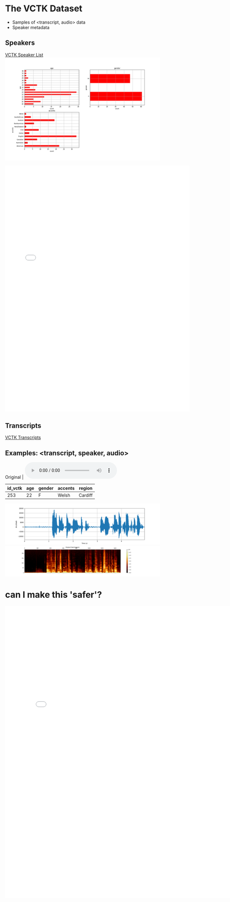 # The VCTK Dataset

* Samples of <transcript, audio> data
* Speaker metadata

 

## Speakers
[VCTK Speaker List](vctk_speaker_metadata_csv.html)
![lf0](vctk/vctk_descriptive_age_etc.png)
<html>
<iframe style="border-style: none;" src="vctk_speaker_metadata_csv.html" height="800" width="600"></iframe>
</html>

## Transcripts
[VCTK Transcripts](vctk_transcript_csv.html)

## Examples: <transcript, speaker, audio>
Original | <audio src="vctk/samples/p255_367.wav" controls></audio> 

| id_vctk | age | gender | accents | region | 
 | --- | --- | --- | --- | --- |
 | 253 | 22 | F | Welsh | Cardiff |

![waveform](vctk/samples/wavplot_255_367.png)
![spectrogram](vctk/samples/wavplot_255_367_spectro.png)


# can I make this 'safer'?
<html>
<iframe style="border-style: none;" src="vctk_transcript_csv.html" height="950" width="800"></iframe>
</html>
